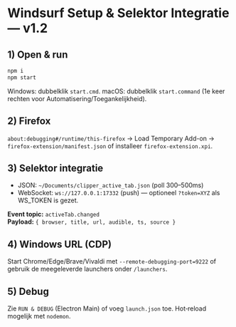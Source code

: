 # Windsurf Setup & Selektor Integratie — v1.2

## 1) Open & run
```bash
npm i
npm start
```
Windows: dubbelklik `start.cmd`.  macOS: dubbelklik `start.command` (1e keer rechten voor Automatisering/Toegankelijkheid).

## 2) Firefox
`about:debugging#/runtime/this-firefox` → Load Temporary Add-on → `firefox-extension/manifest.json`
of installeer `firefox-extension.xpi`.

## 3) Selektor integratie
- JSON: `~/Documents/clipper_active_tab.json` (poll 300–500ms)
- WebSocket: `ws://127.0.0.1:17332` (push) — optioneel `?token=XYZ` als WS_TOKEN is gezet.

**Event topic:** `activeTab.changed`  
**Payload:** `{ browser, title, url, audible, ts, source }`

## 4) Windows URL (CDP)
Start Chrome/Edge/Brave/Vivaldi met `--remote-debugging-port=9222` of gebruik de meegeleverde launchers onder `/launchers`.

## 5) Debug
Zie `RUN & DEBUG` (Electron Main) of voeg `launch.json` toe. Hot‑reload mogelijk met `nodemon`.
